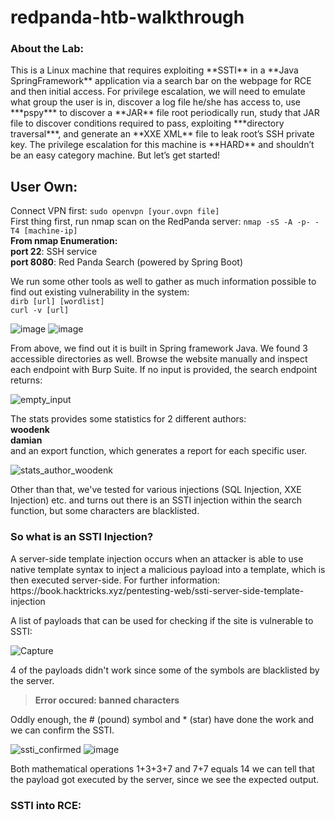 # redpanda-htb-walkthrough
<h3> About the Lab:</h3>
This is a Linux machine that requires exploiting **SSTI** in a **Java SpringFramework** application via a search bar on the webpage for RCE and then initial access. For privilege escalation, we will need to emulate what group the user is in, discover a log file he/she has access to, use ***pspy*** to discover a **JAR** file root periodically run, study that JAR file to discover conditions required to pass, exploiting ***directory traversal***, and generate an **XXE XML** file to leak root’s SSH private key. The privilege escalation for this machine is **HARD** and shouldn’t be an easy category machine. But let’s get started!

## User Own:
Connect VPN first: `sudo openvpn [your.ovpn file]`<br>
First thing first, run nmap scan on the RedPanda server: `nmap -sS -A -p- -T4 [machine-ip]`<br>
**From nmap Enumeration:**<br>
**port 22**: SSH service<br>
**port 8080**: Red Panda Search (powered by Spring Boot)

We run some other tools as well to gather as much information possible to find out existing vulnerability in the system:<br>
`dirb [url] [wordlist]`<br>
`curl -v [url]`

![image](https://user-images.githubusercontent.com/31168741/203845250-2f90a1ca-396f-4546-865d-623841800910.png)
![image](https://user-images.githubusercontent.com/31168741/203845289-5f991ccb-a71c-4c2f-bcca-2ee00a747d45.png)

From above, we find out it is built in Spring framework Java. We found 3 accessible directories as well. Browse the website manually and inspect each endpoint with Burp Suite. If no input is provided, the search endpoint returns:

![empty_input](https://user-images.githubusercontent.com/31168741/203846234-ac32fa99-1973-4490-bb19-b6b760866f3b.png)

The stats provides some statistics for 2 different authors:<br>
**woodenk**<br>
**damian**<br>
and an export function, which generates a report for each specific user.

![stats_author_woodenk](https://user-images.githubusercontent.com/31168741/203846805-89cb2072-f645-401e-a253-dcbcac02bbfd.png)

Other than that, we've tested for various injections (SQL Injection, XXE Injection) etc. and turns out there is an SSTI injection within the search function, but some characters are blacklisted.<br>

<h3>So what is an SSTI Injection?</h3>
A server-side template injection occurs when an attacker is able to use native template syntax to inject a malicious payload into a template, which is then executed server-side. For further information: https://book.hacktricks.xyz/pentesting-web/ssti-server-side-template-injection<br>

A list of payloads that can be used for checking if the site is vulnerable to SSTI:

![Capture](https://user-images.githubusercontent.com/31168741/203847710-53ca4cb6-033e-440b-a85a-a952488b2f34.PNG)

4 of the payloads didn't work since some of the symbols are blacklisted by the server.

>**Error occured: banned characters**<br>

Oddly enough, the # (pound) symbol and * (star) have done the work and we can confirm the SSTI.

![ssti_confirmed](https://user-images.githubusercontent.com/31168741/203847928-026c15c3-ab62-415e-a887-7bc63588aabf.png)
![image](https://user-images.githubusercontent.com/31168741/203847951-a3bd0348-beee-42fe-98e0-7061a58dc19d.png)

Both mathematical operations 1+3+3+7 and 7+7 equals 14 we can tell that the payload got executed by the server, since we see the expected output.

<h3>SSTI into RCE:</h3>
